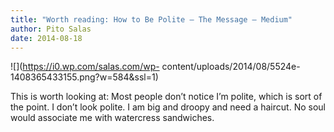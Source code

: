 ```yaml
---
title: "Worth reading: How to Be Polite — The Message — Medium"
author: Pito Salas
date: 2014-08-18
---
```




![](https://i0.wp.com/salas.com/wp-
content/uploads/2014/08/5524e-1408365433155.png?w=584&ssl=1)

This is worth looking at: Most people don’t notice I’m polite, which is sort
of the point. I don’t look polite. I am big and droopy and need a haircut. No
soul would associate me with watercress sandwiches.


